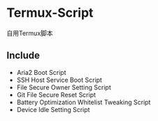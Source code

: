 # Termux-Script
自用Termux脚本
## Include
- Aria2 Boot Script
- SSH Host Service Boot Script
- File Secure Owner Setting Script
- Git File Secure Reset Script
- Battery Optimization Whitelist Tweaking Script
- Device Idle Setting Script
